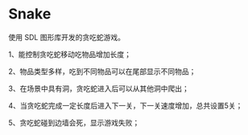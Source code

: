 # Snake
使用 SDL 图形库开发的贪吃蛇游戏。
<p>
<p>1、能控制贪吃蛇移动吃物品增加长度；
<p>2、物品类型多样，吃到不同物品可以在尾部显示不同物品；
<p>3、在场景中具有洞，贪吃蛇进入后可以从其他洞中爬出；
<p>4、当贪吃蛇完成一定长度后进入下一关，下一关速度增加，总共设置5关；
<p>5、贪吃蛇碰到边墙会死，显示游戏失败；
